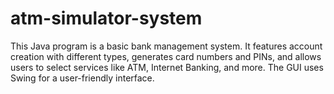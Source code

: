 # atm-simulator-system
This Java program is a basic bank management system. It features account creation with different types, generates card numbers and PINs, and allows users to select services like ATM, Internet Banking, and more. The GUI uses Swing for a user-friendly interface.
